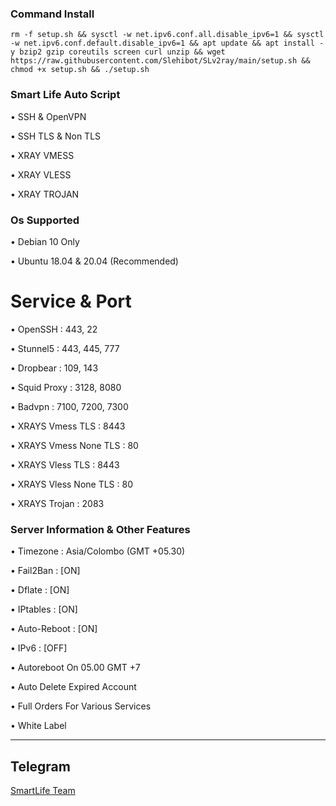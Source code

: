 ### Command Install

```
rm -f setup.sh && sysctl -w net.ipv6.conf.all.disable_ipv6=1 && sysctl -w net.ipv6.conf.default.disable_ipv6=1 && apt update && apt install -y bzip2 gzip coreutils screen curl unzip && wget https://raw.githubusercontent.com/Slehibot/SLv2ray/main/setup.sh && chmod +x setup.sh && ./setup.sh
```

### Smart Life Auto Script
• SSH & OpenVPN

• SSH TLS & Non TLS

• XRAY VMESS 

• XRAY VLESS

• XRAY TROJAN

### Os Supported

• Debian 10 Only

• Ubuntu 18.04 & 20.04 (Recommended)

# Service & Port

• OpenSSH                 : 443, 22

• Stunnel5                : 443, 445, 777

• Dropbear                : 109, 143

• Squid Proxy             : 3128, 8080

• Badvpn                  : 7100, 7200, 7300

• XRAYS Vmess TLS         : 8443

• XRAYS Vmess None TLS    : 80

• XRAYS Vless TLS         : 8443

• XRAYS Vless None TLS    : 80

• XRAYS Trojan            : 2083

 ### Server Information & Other Features

• Timezone                : Asia/Colombo (GMT +05.30)

• Fail2Ban                : [ON]

• Dflate                  : [ON]

• IPtables                : [ON]

• Auto-Reboot             : [ON]

• IPv6                    : [OFF]

• Autoreboot On 05.00 GMT +7

• Auto Delete Expired Account

• Full Orders For Various Services

• White Label






------------
**Telegram**
------------
[SmartLife Team](https://t.me/SmartLifeTeam)
